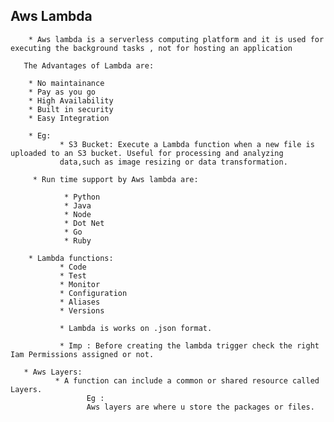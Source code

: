 ## Aws Lambda

        * Aws lambda is a serverless computing platform and it is used for executing the background tasks , not for hosting an application
      
       The Advantages of Lambda are:
       
        * No maintainance 
        * Pay as you go
        * High Availability
        * Built in security
        * Easy Integration 
        
        * Eg:
               * S3 Bucket: Execute a Lambda function when a new file is uploaded to an S3 bucket. Useful for processing and analyzing 
               data,such as image resizing or data transformation.

         * Run time support by Aws lambda are:
         
                * Python 
                * Java
                * Node
                * Dot Net
                * Go
                * Ruby
                
        * Lambda functions:
               * Code
               * Test
               * Monitor
               * Configuration
               * Aliases
               * Versions
               
               * Lambda is works on .json format.
               
               * Imp : Before creating the lambda trigger check the right Iam Permissions assigned or not.
               
       * Aws Layers:
              * A function can include a common or shared resource called Layers.
                     Eg :
                     Aws layers are where u store the packages or files.
              
       
        
        

    

